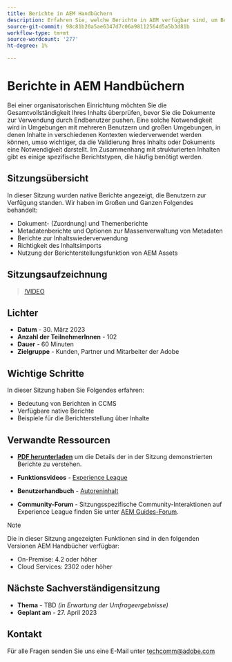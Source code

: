 ```yaml
---
title: Berichte in AEM Handbüchern
description: Erfahren Sie, welche Berichte in AEM verfügbar sind, um Benutzer bei der Verbesserung der Inhaltsqualität zu unterstützen.
source-git-commit: 98c81b20a5ae6347d7c06a98112564d5a5b3d81b
workflow-type: tm+mt
source-wordcount: '277'
ht-degree: 1%

---
```


# Berichte in AEM Handbüchern

Bei einer organisatorischen Einrichtung möchten Sie die Gesamtvollständigkeit Ihres Inhalts überprüfen, bevor Sie die Dokumente zur Verwendung durch Endbenutzer pushen. Eine solche Notwendigkeit wird in Umgebungen mit mehreren Benutzern und großen Umgebungen, in denen Inhalte in verschiedenen Kontexten wiederverwendet werden können, umso wichtiger, da die Validierung Ihres Inhalts oder Dokuments eine Notwendigkeit darstellt. Im Zusammenhang mit strukturierten Inhalten gibt es einige spezifische Berichtstypen, die häufig benötigt werden.


## Sitzungsübersicht

In dieser Sitzung wurden native Berichte angezeigt, die Benutzern zur Verfügung standen. Wir haben im Großen und Ganzen Folgendes behandelt:
- Dokument- (Zuordnung) und Themenberichte
- Metadatenberichte und Optionen zur Massenverwaltung von Metadaten
- Berichte zur Inhaltswiederverwendung
- Richtigkeit des Inhaltsimports
- Nutzung der Berichterstellungsfunktion von AEM Assets


## Sitzungsaufzeichnung

>[!VIDEO](https://video.tv.adobe.com/v/3417529/guides--reporting-reporting?quality=12&learn=on)


## Lichter

- **Datum** - 30. März 2023
- **Anzahl der TeilnehmerInnen** - 102
- **Dauer** - 60 Minuten
- **Zielgruppe** - Kunden, Partner und Mitarbeiter der Adobe


## Wichtige Schritte

In dieser Sitzung haben Sie Folgendes erfahren:
- Bedeutung von Berichten in CCMS
- Verfügbare native Berichte
- Beispiele für die Berichterstellung über Inhalte


## Verwandte Ressourcen

- **[PDF herunterladen](./assets/aem-guides-expert-session-reports-documentation.pdf)** um die Details der in der Sitzung demonstrierten Berichte zu verstehen.

- **Funktionsvideos** -  [Experience League](https://experienceleague.adobe.com/docs/experience-manager-guides-learn/videos/output-generation/working-with-reports.html?lang=en)

- **Benutzerhandbuch** - [Autoreninhalt](https://help.adobe.com/en_US/xml-documentation-for-adobe-experience-manager/index.html#t=DXML-master-map%2Freports-intro.html)

- **Community-Forum** - Sitzungsspezifische Community-Interaktionen auf Experience League finden Sie unter  [AEM Guides-Forum](https://experienceleaguecommunities.adobe.com/t5/experience-manager-guides/bd-p/xml-documentation-discussions).

>[!NOTE]
>
> Die in dieser Sitzung angezeigten Funktionen sind in den folgenden Versionen AEM Handbücher verfügbar:
> - On-Premise: 4.2 oder höher
> - Cloud Services: 2302 oder höher



## Nächste Sachverständigensitzung

- **Thema** - TBD *(in Erwartung der Umfrageergebnisse)*
- **Geplant am** - 27. April 2023


## Kontakt

Für alle Fragen senden Sie uns eine E-Mail unter <techcomm@adobe.com>
